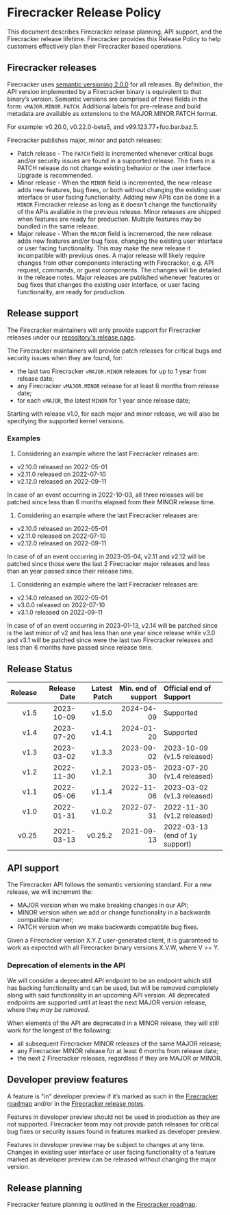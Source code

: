 # Firecracker Release Policy

This document describes Firecracker release planning, API support, and the
Firecracker release lifetime. Firecracker provides this Release Policy to help
customers effectively plan their Firecracker based operations.

## Firecracker releases

Firecracker uses [semantic versioning 2.0.0](http://semver.org/) for all
releases. By definition, the API version implemented by a Firecracker binary
is equivalent to that binary’s version. Semantic versions are comprised of
three fields in the form: `vMAJOR.MINOR.PATCH`. Additional labels for
pre-release and build metadata are available as extensions to the
MAJOR.MINOR.PATCH format.

For example: v0.20.0, v0.22.0-beta5, and v99.123.77+foo.bar.baz.5.

Firecracker publishes major, minor and patch releases:

* Patch release - The `PATCH` field is incremented whenever critical bugs and/or
  security issues are found in a supported release. The fixes in a PATCH release
  do not change existing behavior or the user interface. Upgrade is recommended.
* Minor release - When the `MINOR` field is incremented, the new release adds
  new features, bug fixes, or both without changing the existing user interface
  or user facing functionality. Adding new APIs can be done in a `MINOR`
  Firecracker release as long as it doesn’t change the functionality of the APIs
  available in the previous release. Minor releases are shipped when features
  are ready for production. Multiple features may be bundled in the same
  release.
* Major release -  When the `MAJOR` field is incremented, the new release adds
  new features and/or bug fixes, changing the existing user interface or user
  facing functionality. This may make the new release it incompatible with
  previous ones. A major release will likely require changes from other
  components interacting with Firecracker, e.g. API request, commands, or
  guest components. The changes will be detailed in the release notes.
  Major releases are published whenever features or bug fixes that changes
  the existing user interface, or user facing functionality, are ready for
  production.

## Release support

The Firecracker maintainers will only provide support for Firecracker releases
under our [repository's release page](https://github.com/firecracker-microvm/firecracker/releases).

The Firecracker maintainers will provide patch releases for critical bugs and
security issues when they are found, for:

* the last two Firecracker `vMAJOR.MINOR` releases for up to 1 year from
  release date;
* any Firecracker `vMAJOR.MINOR` release for at least 6 months from release date;
* for each `vMAJOR`, the latest `MINOR` for 1 year since release date;

Starting with release v1.0, for each major and minor release, we will
also be specifying the supported kernel versions.

### Examples

1. Considering an example where the last Firecracker releases are:
  * v2.10.0 released on 2022-05-01
  * v2.11.0 released on 2022-07-10
  * v2.12.0 released on 2022-09-11

  In case of an event occurring in 2022-10-03, all three releases will be
  patched since less than 6 months elapsed from their MINOR release time.

1. Considering an example where the last Firecracker releases are:
  * v2.10.0 released on 2022-05-01
  * v2.11.0 released on 2022-07-10
  * v2.12.0 released on 2022-09-11

  In case of of an event occurring in 2023-05-04, v2.11 and v2.12 will be
  patched since those were the last 2 Firecracker major releases and less than
  an year passed since their release time.

1. Considering an example where the last Firecracker releases are:
  * v2.14.0 released on 2022-05-01
  * v3.0.0 released on 2022-07-10
  * v3.1.0 released on 2022-09-11

  In case of of an event occurring in 2023-01-13, v2.14 will be patched since
  is the last minor of v2 and has less than one year since release while v3.0
  and v3.1 will be patched since were the last two Firecracker releases and
  less than 6 months have passed since release time.

## Release Status

| Release | Release Date | Latest Patch | Min. end of support | Official end of Support        |
|--------:|-------------:|-------------:|--------------------:|:-------------------------------|
|    v1.5 |   2023-10-09 |       v1.5.0 |          2024-04-09 | Supported                      |
|    v1.4 |   2023-07-20 |       v1.4.1 |          2024-01-20 | Supported                      |
|    v1.3 |   2023-03-02 |       v1.3.3 |          2023-09-02 | 2023-10-09 (v1.5 released)     |
|    v1.2 |   2022-11-30 |       v1.2.1 |          2023-05-30 | 2023-07-20 (v1.4 released)     |
|    v1.1 |   2022-05-06 |       v1.1.4 |          2022-11-06 | 2023-03-02 (v1.3 released)     |
|    v1.0 |   2022-01-31 |       v1.0.2 |          2022-07-31 | 2022-11-30 (v1.2 released)     |
|   v0.25 |   2021-03-13 |      v0.25.2 |          2021-09-13 | 2022-03-13 (end of 1y support) |

## API support

The Firecracker API follows the semantic versioning standard. For a new
release, we will increment the:

* MAJOR version when we make breaking changes in our API;
* MINOR version when we add or change functionality in a backwards compatible
  manner;
* PATCH version when we make backwards compatible bug fixes.

Given a Firecracker version X.Y.Z user-generated client, it is guaranteed to
work as expected with all Firecracker binary versions X.V.W, where V >= Y.

### Deprecation of elements in the API

We will consider a deprecated API endpoint to be an endpoint which still has
backing functionality and can be used, but will be removed completely along
with said functionality in an upcoming API version. All deprecated endpoints
are supported until at least the next MAJOR version release, where they _may
be removed_.

When elements of the API are deprecated in a MINOR release, they will still
work for the longest of the following:

* all subsequent Firecracker MINOR releases of the same MAJOR release;
* any Firecracker MINOR release for at least 6 months from release date;
* the next 2 Firecracker releases, regardless if they are MAJOR or MINOR.

## Developer preview features

A feature is "in" developer preview if it’s marked as such in the
[Firecracker roadmap](https://github.com/firecracker-microvm/firecracker/projects/13)
and/or in the [Firecracker release notes](https://github.com/firecracker-microvm/firecracker/releases).

Features in developer preview should not be used in production as they
are not supported. Firecracker team may not provide patch releases for critical
bug fixes or security issues found in features marked as developer preview.

Features in developer preview may be subject to changes at any time.
Changes in existing user interface or user facing functionality of a feature
marked as developer preview can be released without changing the major version.

## Release planning

Firecracker feature planning is outlined in the [Firecracker roadmap](https://github.com/firecracker-microvm/firecracker/projects).
